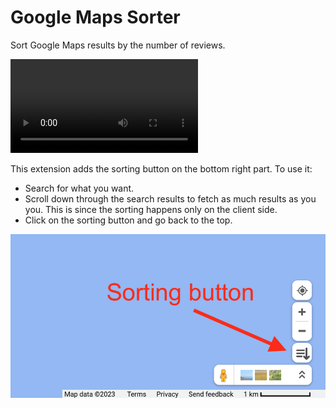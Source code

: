 # Google Maps Sorter
Sort Google Maps results by the number of reviews.

![Demo](images/demo.mp4)

This extension adds the sorting button on the bottom right part. To use it:
* Search for what you want.
* Scroll down through the search results to fetch as much results as you you. This is since the sorting happens only on the client side.
* Click on the sorting button and go back to the top.

![Config](images/button.png)
